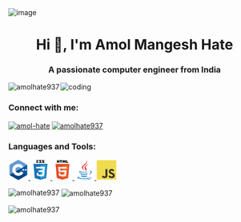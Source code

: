  <img width="2520" height="690" alt="image" src="https://github.com/user-attachments/assets/9805f8cc-9d2d-4864-868e-47d5e11791a1" />

<h1 align="center">Hi 👋, I'm Amol Mangesh Hate</h1>
<h3 align="center">A passionate computer engineer from India</h3>
<img align="right" alt="coding" width="400" src = "https://user-images.githubusercontent.com/55389276/140866485-8fb1c876-9a8f-4d6a-98dc-08c4981eaf70.gif">

<p align="left"> <img src="https://komarev.com/ghpvc/?username=amolhate937&label=Profile%20views&color=0e75b6&style=flat" alt="amolhate937" /> </p>

<h3 align="left">Connect with me:</h3>
<p align="left">
<a href="https://linkedin.com/in/amol-hate" target="blank"><img align="center" src="https://raw.githubusercontent.com/rahuldkjain/github-profile-readme-generator/master/src/images/icons/Social/linked-in-alt.svg" alt="amol-hate" height="30" width="40" /></a>
<a href="https://instagram.com/amolhate937" target="blank"><img align="center" src="https://raw.githubusercontent.com/rahuldkjain/github-profile-readme-generator/master/src/images/icons/Social/instagram.svg" alt="amolhate937" height="30" width="40" /></a>
</p>

<h3 align="left">Languages and Tools:</h3>
<p align="left"> <a href="https://www.w3schools.com/cpp/" target="_blank" rel="noreferrer"> <img src="https://raw.githubusercontent.com/devicons/devicon/master/icons/cplusplus/cplusplus-original.svg" alt="cplusplus" width="40" height="40"/> </a> <a href="https://www.w3schools.com/css/" target="_blank" rel="noreferrer"> <img src="https://raw.githubusercontent.com/devicons/devicon/master/icons/css3/css3-original-wordmark.svg" alt="css3" width="40" height="40"/> </a> <a href="https://www.w3.org/html/" target="_blank" rel="noreferrer"> <img src="https://raw.githubusercontent.com/devicons/devicon/master/icons/html5/html5-original-wordmark.svg" alt="html5" width="40" height="40"/> </a> <a href="https://www.java.com" target="_blank" rel="noreferrer"> <img src="https://raw.githubusercontent.com/devicons/devicon/master/icons/java/java-original.svg" alt="java" width="40" height="40"/> </a> <a href="https://developer.mozilla.org/en-US/docs/Web/JavaScript" target="_blank" rel="noreferrer"> <img src="https://raw.githubusercontent.com/devicons/devicon/master/icons/javascript/javascript-original.svg" alt="javascript" width="40" height="40"/> </a> </p>

<p><img align="left" src="https://github-readme-stats.vercel.app/api/top-langs?username=amolhate937&show_icons=true&locale=en&layout=compact" alt="amolhate937" /></p>

<p>&nbsp;<img align="center" src="https://github-readme-stats.vercel.app/api?username=amolhate937&show_icons=true&locale=en" alt="amolhate937" /></p>

<p><img align="center" src="https://github-readme-streak-stats.herokuapp.com/?user=amolhate937&" alt="amolhate937" /></p>
